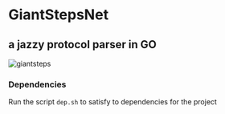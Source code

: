 # GiantStepsNet
## a jazzy protocol parser in GO

![giantsteps](https://github.com/kYroL01/GiantStepsNet/blob/master/gs.jpg)

### Dependencies

Run the script `dep.sh` to satisfy to dependencies for the project
